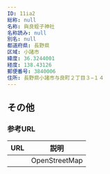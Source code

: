 ```yaml
---
ID: 11ia2
総称: null
名称: 與良蛭子神社
名称読み: null
別名: null
都道府県: 長野県
区域: 小諸市
緯度: 36.3244001
経度: 138.43126
郵便番号: 3840006
住所: 長野県小諸市与良町２丁目３−１４
---
```


## その他

### 参考URL

| URL | 説明          |
| --- | ------------- |
|     | OpenStreetMap |
